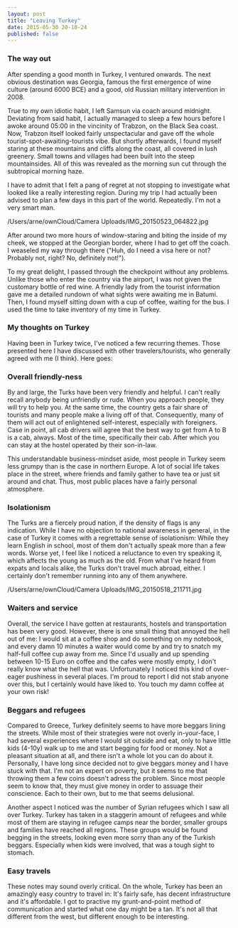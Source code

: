 ```yaml
---
layout: post
title: "Leaving Turkey"
date: 2015-05-30 20-10-24
published: false
---
```

### The way out
After spending a good month in Turkey, I ventured onwards. The next obvious destination was Georgia, famous the first emergence of wine culture (around 6000 BCE) and a good, old Russian military intervention in 2008.

True to my own idiotic habit, I left Samsun via coach around midnight. Deviating from said habit, I actually managed to sleep a few hours before I awoke around 05:00 in the vincinity of Trabzon, on the Black Sea coast. Now, Trabzon itself looked fairly unspectacular and gave off the whole tourist-spot-awaiting-tourists vibe. But shortly afterwards, I found myself staring at these mountains and cliffs along the coast, all covered in lush greenery. Small towns and villages had been built into the steep mountainsides. All of this was revealed as the morning sun cut through the subtropical morning haze.

I have to admit that I felt a pang of regret at not stopping to investigate what looked like a really interesting region. During my trip I had actually been advised to plan a few days in this part of the world. Repeatedly. I'm not a very smart man.

/Users/arne/ownCloud/Camera Uploads/IMG_20150523_064822.jpg

After around two more hours of window-staring and biting the inside of my cheek, we stopped at the Georgian border, where I had to get off the coach. I weaseled my way through there ("Huh, do I need a visa here or not? Probably not, right? No, definitely not!").

To my great delight, I passed through the checkpoint without any problems. Unlike those who enter the country via the airport, I was not given the customary bottle of red wine. A friendly lady from the tourist information gave me a detailed rundown of what sights were awaiting me in Batumi. Then, I found myself sitting down with a cup of coffee, waiting for the bus. I used the time to take inventory of my time in Turkey.

### My thoughts on Turkey
Having been in Turkey twice, I've noticed a few recurring themes. Those presented here I have discussed with other travelers/tourists, who generally agreed with me (I think). Here goes:

### Overall friendly-ness
By and large, the Turks have been very friendly and helpful. I can't really recall anybody being unfriendly or rude. When you approach people, they will try to help you. At the same time, the country gets a fair share of tourists and many people make a living off of that. Consequently, many of them will act out of enlightened self-interest, especially with foreigners. Case in point, all cab drivers will agree that the best way to get from A to B is a cab, always. Most of the time, specifically their cab. After which you can stay at the hostel operated by their son-in-law.

This understandable business-mindset aside, most people in Turkey seem less grumpy than is the case in northern Europe. A lot of social life takes place in the street, where friends and family gather to have tea or just sit around and chat. Thus, most public places have a fairly personal atmosphere.

### Isolationism
The Turks are a fiercely proud nation, if the density of flags is any indication. While I have no objection to national awareness in general, in the case of Turkey it comes with a regrettable sense of isolationism: While they learn English in school, most of them don't actually speak more than a few words. Worse yet, I feel like I noticed a reluctance to even try speaking it, which affects the young as much as the old. From what I've heard from expats and locals alike, the Turks don't travel much abroad, either. I certainly don't remember running into any of them anywhere.

/Users/arne/ownCloud/Camera Uploads/IMG_20150518_211711.jpg


### Waiters and service
Overall, the service I have gotten at restaurants, hostels and transportation has been very good. However, there is one small thing that annoyed the hell out of me: I would sit at a coffee shop and do something on my notebook, and every damn 10 minutes a waiter would come by and try to snatch my half-full coffee cup away from me. Since I'd usually and up spending between 10-15 Euro on coffee and the cafes were mostly empty, I don't really know what the hell that was. Unfortunately I noticed this kind of over-eager pushiness in several places. I'm proud to report I did not stab anyone over this, but I certainly would have liked to. You touch my damn coffee at your own risk!

### Beggars and refugees
Compared to Greece, Turkey definitely seems to have more beggars lining the streets. While most of their strategies were not overly in-your-face, I had several experiences where I would sit outside and eat, only to have little kids (4-10y) walk up to me and start begging for food or money. Not a pleasant situation at all, and there isn't a whole lot you can do about it. Personally, I have long since decided not to give beggars money and I have stuck with that. I'm not an expert on poverty, but it seems to me that throwing them a few coins doesn't adress the problem. Since most people seem to know that, they must give money in order to assuage their conscience. Each to their own, but to me that seems delusional.

Another aspect I noticed was the number of Syrian refugees which I saw all over Turkey. Turkey has taken in a staggerin amount of refugees and while most of them are staying in refugee camps near the border, smaller groups and families have reached all regions. These groups would be found begging in the streets, looking even more sorry than any of the Turkish beggars. Especially when kids were involved, that was a tough sight to stomach.

### Easy travels
These notes may sound overly critical. On the whole, Turkey has been an amazingly easy country to travel in: It's fairly safe, has decent infrastructure and it's affordable. I got to practive my grunt-and-point method of communication and started what one day might be a tan. It's not all that different from the west, but different enough to be interesting. 

